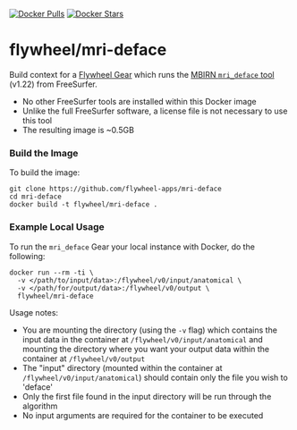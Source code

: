 [![Docker Pulls](https://img.shields.io/docker/pulls/flywheel/mri-deface.svg)](https://hub.docker.com/r/flywheel/mri-deface/)
[![Docker Stars](https://img.shields.io/docker/stars/flywheel/mri-deface.svg)](https://hub.docker.com/r/flywheel/mri-deface/)
# flywheel/mri-deface

Build context for a [Flywheel Gear](https://github.com/flywheel-io/gears/tree/master/spec) which runs the [MBIRN `mri_deface` tool](https://surfer.nmr.mgh.harvard.edu/fswiki/mri_deface) (v1.22) from FreeSurfer.

* No other FreeSurfer tools are installed within this Docker image
* Unlike the full FreeSurfer software, a license file is not necessary to use this tool
* The resulting image is ~0.5GB

### Build the Image
To build the image:
```
git clone https://github.com/flywheel-apps/mri-deface
cd mri-deface
docker build -t flywheel/mri-deface .
```

### Example Local Usage ###
To run the `mri_deface` Gear your local instance with Docker, do the following:
```
docker run --rm -ti \
  -v </path/to/input/data>:/flywheel/v0/input/anatomical \
  -v </path/for/output/data>:/flywheel/v0/output \
  flywheel/mri-deface
```
Usage notes:
  * You are mounting the directory (using the ```-v``` flag) which contains the input data in the container at ```/flywheel/v0/input/anatomical``` and mounting the directory where you want your output data within the container at ```/flywheel/v0/output```
  * The "input" directory (mounted within the container at ```/flywheel/v0/input/anatomical```) should contain only the file you wish to 'deface'
  * Only the first file found in the input directory will be run through the algorithm
  * No input arguments are required for the container to be executed
